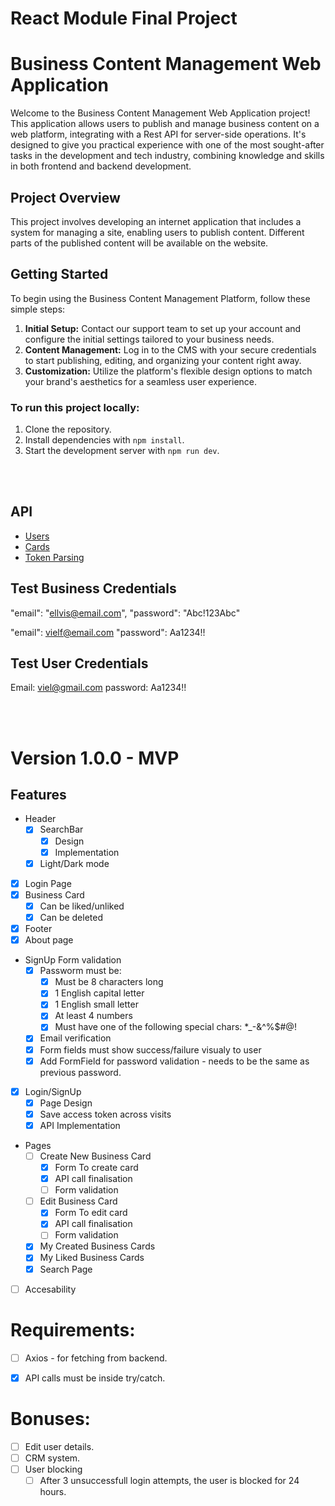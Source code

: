 # React Module Final Project

# Business Content Management Web Application

Welcome to the Business Content Management Web Application project! This application allows users to publish and manage business content on a web platform, integrating with a Rest API for server-side operations. It's designed to give you practical experience with one of the most sought-after tasks in the development and tech industry, combining knowledge and skills in both frontend and backend development.

## Project Overview

This project involves developing an internet application that includes a system for managing a site, enabling users to publish content. Different parts of the published content will be available on the website.


## Getting Started

To begin using the Business Content Management Platform, follow these simple steps:

1. **Initial Setup:** Contact our support team to set up your account and configure the initial settings tailored to your business needs.
2. **Content Management:** Log in to the CMS with your secure credentials to start publishing, editing, and organizing your content right away.
3. **Customization:** Utilize the platform's flexible design options to match your brand's aesthetics for a seamless user experience.


### To run this project locally:

1. Clone the repository.
2. Install dependencies with `npm install`.
3. Start the development server with `npm run dev`.

<br> </br>

## API 
- [Users](https://documenter.getpostman.com/view/25008645/2s9YXcd5BL)
- [Cards](https://documenter.getpostman.com/view/25008645/2s9YXcd5BE)
- [Token Parsing](https://www.npmjs.com/package/jwt-decode)


## Test Business Credentials
"email": "ellvis@email.com",
"password": "Abc!123Abc"

"email": vielf@email.com
"password": Aa1234!!

## Test User Credentials
Email: viel@gmail.com
password: Aa1234!!


<br> </br>
# Version 1.0.0 - MVP
## Features
- Header
    - [X] SearchBar
        - [X] Design
        - [X] Implementation
    - [X] Light/Dark mode
- [X] Login Page
- [X] Business Card
    - [X] Can be liked/unliked
    - [X] Can be deleted
- [X] Footer
- [X] About page
- SignUp Form validation
    - [X] Passworm must be:
        - [X] Must be 8 characters long
        - [X] 1 English capital letter 
        - [X] 1 English small letter
        - [X] At least 4 numbers
        - [X] Must have one of the following special chars: *_-&^%$#@!
    - [X] Email verification
    - [X] Form fields must show success/failure visualy to user
    - [X] Add FormField for password validation - needs to be the same as previous password.
- [X] Login/SignUp
    - [X] Page Design
    - [X] Save access token across visits
    - [X] API Implementation
- Pages
    - [ ] Create New Business Card
        - [X] Form To create card
        - [X] API call finalisation
        - [ ] Form validation
    - [ ] Edit Business Card
        - [X] Form To edit card
        - [X] API call finalisation
        - [ ] Form validation
    - [X] My Created Business Cards 
    - [X] My Liked Business Cards 
    - [X] Search Page
- [ ] Accesability 

# Requirements:
- [ ] Axios - for fetching from backend.
- [X] API calls must be inside try/catch.


# Bonuses:
- [ ] Edit user details.
- [ ] CRM system.
- [ ] User blocking
    - [ ] After 3 unsuccessfull login attempts, the user is blocked for 24 hours. 
